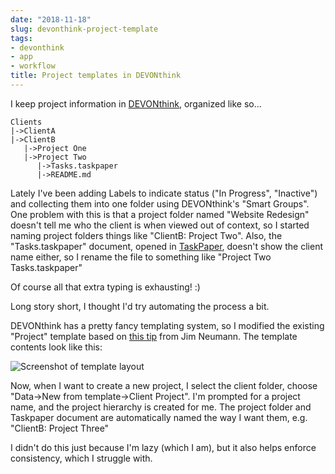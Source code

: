 ```yaml
---
date: "2018-11-18"
slug: devonthink-project-template
tags:
- devonthink
- app
- workflow
title: Project templates in DEVONthink
---
```


I keep project information in [DEVONthink](https://www.devontechnologies.com/products/devonthink/devonthink-pro-office.html), organized like so...

```
Clients
|->ClientA
|->ClientB
   |->Project One
   |->Project Two
      |->Tasks.taskpaper
      |->README.md
```

Lately I've been adding Labels to indicate status ("In Progress", "Inactive") and collecting them into one folder using DEVONthink's "Smart Groups". One problem with this is that a project folder named "Website Redesign" doesn't tell me who the client is when viewed out of context, so I started naming project folders things like "ClientB: Project Two". Also, the "Tasks.taskpaper" document, opened in [TaskPaper](https://www.taskpaper.com/), doesn't show the client name either, so I rename the file to something like "Project Two Tasks.taskpaper"

Of course all that extra typing is exhausting! :)

Long story short, I thought I'd try automating the process a bit.

DEVONthink has a pretty fancy templating system, so I modified the existing "Project" template based on [this tip](https://forum.devontechnologies.com/viewtopic.php?f=20&t=22821&p=120177&hilit=Rename+group#p120186) from Jim Neumann. The template contents look like this:

![Screenshot of template layout](/img/2018/2018-11-18_dtp-project-layout.png)

Now, when I want to create a new project, I select the client folder, choose "Data->New from template->Client Project". I'm prompted for a project name, and the project hierarchy is created for me. The project folder and Taskpaper document are automatically named the way I want them, e.g. "ClientB: Project Three"

I didn't do this just because I'm lazy (which I am), but it also helps enforce consistency, which I struggle with.





